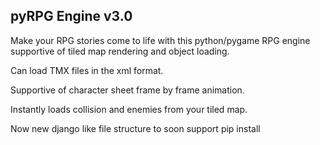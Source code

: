 ## pyRPG Engine v3.0

Make your RPG stories come to life with this python/pygame RPG engine supportive of tiled map rendering and object loading.

Can load TMX files in the xml format.

Supportive of character sheet frame by frame animation.

Instantly loads collision and enemies from your tiled map.

Now new django like file structure to soon support pip install
